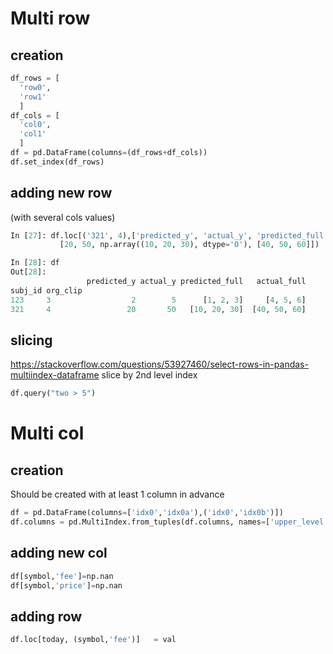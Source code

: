 # Multi row
## creation
```python
df_rows = [
  'row0',
  'row1'
  ]
df_cols = [
  'col0',
  'col1'
  ]
df = pd.DataFrame(columns=(df_rows+df_cols))
df.set_index(df_rows)
```
## adding new row
(with several cols values)
```python
In [27]: df.loc[('321', 4),['predicted_y', 'actual_y', 'predicted_full', 'actual_full']] =  (
           [20, 50, np.array((10, 20, 30), dtype='O'), [40, 50, 60]])

In [28]: df
Out[28]: 
                 predicted_y actual_y predicted_full   actual_full
subj_id org_clip                                                  
123     3                  2        5      [1, 2, 3]     [4, 5, 6]
321     4                 20       50   [10, 20, 30]  [40, 50, 60]
```
## slicing
https://stackoverflow.com/questions/53927460/select-rows-in-pandas-multiindex-dataframe
slice by 2nd level index
```python
df.query("two > 5")
```

# Multi col
## creation
Should be created with at least 1 column in advance
```python
df = pd.DataFrame(columns=['idx0','idx0a'),('idx0','idx0b')])
df.columns = pd.MultiIndex.from_tuples(df.columns, names=['upper_level','lower_level'])
```
## adding new col
```python
df[symbol,'fee']=np.nan
df[symbol,'price']=np.nan
```
## adding row
```python
df.loc[today, (symbol,'fee')]   = val
```
